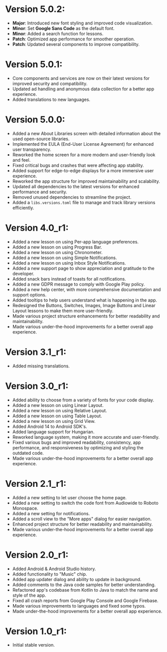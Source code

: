# Version 5.0.2:

- **Major**: Introduced new font styling and improved code visualization.
- **Minor**: Set **Google Sans Code** as the default font.
- **Minor**: Added a search function for lessons.
- **Patch**: Optimized app performance for smoother operation.
- **Patch**: Updated several components to improve compatibility.

# Version 5.0.1:

- Core components and services are now on their latest versions for improved security and compatibility.
- Updated ad handling and anonymous data collection for a better app experience.
- Added translations to new languages.

# Version 5.0.0:

- Added a new About Libraries screen with detailed information about the used open-source libraries.
- Implemented the EULA (End-User License Agreement) for enhanced user transparency.
- Reworked the home screen for a more modern and user-friendly look and feel.
- Fixed critical bugs and crashes that were affecting app stability.
- Added support for edge-to-edge displays for a more immersive user experience.
- Reworked the app structure for improved maintainability and scalability.
- Updated all dependencies to the latest versions for enhanced performance and security.
- Removed unused dependencies to streamline the project.
- Added a `libs.versions.toml` file to manage and track library versions efficiently.

# Version 4.0_r1:

- Added a new lesson on using Per-app language preferences.
- Added a new lesson on using Progress Bar.
- Added a new lesson on using Chronometer.
- Added a new lesson on using Simple Notifications.
- Added a new lesson on using Inbox Style Notifications.
- Added a new support page to show appreciation and gratitude to the developer.
- Added snack bars instead of toasts for all notifications.
- Added a new GDPR message to comply with Google Play policy.
- Added a new help center, with more comprehensive documentation and support options.
- Added tooltips to help users understand what is happening in the app.
- Redesigned the Buttons, Switches, Images, Image Buttons and Linear Layout lessons to make them
  more user-friendly.
- Made various project structure enhancements for better readability and maintainability.
- Made various under-the-hood improvements for a better overall app experience.

# Version 3.1_r1:

- Added missing translations.

# Version 3.0_r1:

- Added ability to choose from a variety of fonts for your code display.
- Added a new lesson on using Linear Layout.
- Added a new lesson on using Relative Layout.
- Added a new lesson on using Table Layout.
- Added a new lesson on using Grid View.
- Added Android 14 to Android SDK's.
- Added language support for Hungarian.
- Reworked language system, making it more accurate and user-friendly.
- Fixed various bugs and improved readability, consistency, app performance, and responsiveness by
  optimizing and styling the outdated code.
- Made various under-the-hood improvements for a better overall app experience.

# Version 2.1_r1:

- Added a new setting to let user choose the home page.
- Added a new setting to switch the code font from Audiowide to Roboto Monospace.
- Added a new setting for notifications.
- Added a scroll view to the "More apps" dialog for easier navigation.
- Enhanced project structure for better readability and maintainability.
- Made various under-the-hood improvements for a better overall app experience.

# Version 2.0_r1:

- Added Android & Android Studio history.
- Added functionality to "Music" chip.
- Added app updater dialog and ability to update in background.
- Added comments to the Java code samples for better understanding.
- Refactored app's codebase from Kotlin to Java to match the name and style of the app.
- Fixed all crash reports from Google Play Console and Google Firebase.
- Made various improvements to languages and fixed some typos.
- Made under-the-hood improvements for a better overall app experience.

# Version 1.0_r1:

- Initial stable version.